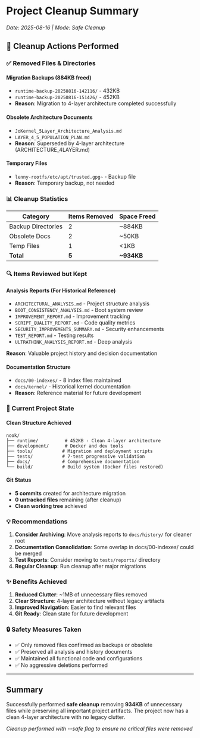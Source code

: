 # Project Cleanup Summary
*Date: 2025-08-16 | Mode: Safe Cleanup*

## 🧹 Cleanup Actions Performed

### ✅ Removed Files & Directories

#### Migration Backups (884KB freed)
- `runtime-backup-20250816-142116/` - 432KB
- `runtime-backup-20250816-151426/` - 452KB
- **Reason**: Migration to 4-layer architecture completed successfully

#### Obsolete Architecture Documents
- `JoKernel_5Layer_Architecture_Analysis.md`
- `LAYER_4_5_POPULATION_PLAN.md`
- **Reason**: Superseded by 4-layer architecture (ARCHITECTURE_4LAYER.md)

#### Temporary Files
- `lenny-rootfs/etc/apt/trusted.gpg~` - Backup file
- **Reason**: Temporary backup, not needed

### 📊 Cleanup Statistics

| Category | Items Removed | Space Freed |
|----------|---------------|-------------|
| Backup Directories | 2 | ~884KB |
| Obsolete Docs | 2 | ~50KB |
| Temp Files | 1 | <1KB |
| **Total** | **5** | **~934KB** |

### 🔍 Items Reviewed but Kept

#### Analysis Reports (For Historical Reference)
- `ARCHITECTURAL_ANALYSIS.md` - Project structure analysis
- `BOOT_CONSISTENCY_ANALYSIS.md` - Boot system review
- `IMPROVEMENT_REPORT.md` - Improvement tracking
- `SCRIPT_QUALITY_REPORT.md` - Code quality metrics
- `SECURITY_IMPROVEMENTS_SUMMARY.md` - Security enhancements
- `TEST_REPORT.md` - Testing results
- `ULTRATHINK_ANALYSIS_REPORT.md` - Deep analysis

**Reason**: Valuable project history and decision documentation

#### Documentation Structure
- `docs/00-indexes/` - 8 index files maintained
- `docs/kernel/` - Historical kernel documentation
- **Reason**: Reference material for future development

### 🎯 Current Project State

#### Clean Structure Achieved
```
nook/
├── runtime/          # 452KB - Clean 4-layer architecture
├── development/      # Docker and dev tools
├── tools/           # Migration and deployment scripts
├── tests/           # 7-test progressive validation
├── docs/            # Comprehensive documentation
└── build/           # Build system (Docker files restored)
```

#### Git Status
- **5 commits** created for architecture migration
- **0 untracked files** remaining (after cleanup)
- **Clean working tree** achieved

### 💡 Recommendations

1. **Consider Archiving**: Move analysis reports to `docs/history/` for cleaner root
2. **Documentation Consolidation**: Some overlap in docs/00-indexes/ could be merged
3. **Test Reports**: Consider moving to `tests/reports/` directory
4. **Regular Cleanup**: Run cleanup after major migrations

### ✨ Benefits Achieved

1. **Reduced Clutter**: ~1MB of unnecessary files removed
2. **Clear Structure**: 4-layer architecture without legacy artifacts
3. **Improved Navigation**: Easier to find relevant files
4. **Git Ready**: Clean state for future development

### 🔒 Safety Measures Taken

- ✅ Only removed files confirmed as backups or obsolete
- ✅ Preserved all analysis and history documents
- ✅ Maintained all functional code and configurations
- ✅ No aggressive deletions performed

---

## Summary

Successfully performed **safe cleanup** removing **934KB** of unnecessary files while preserving all important project artifacts. The project now has a clean 4-layer architecture with no legacy clutter.

*Cleanup performed with --safe flag to ensure no critical files were removed*